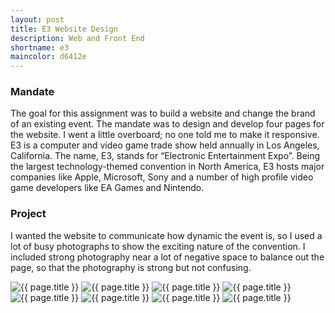 ```yaml
---
layout: post
title: E3 Website Design
description: Web and Front End
shortname: e3
maincolor: d6412e
---
```




### Mandate
The goal for this assignment was to build a website and change the brand of an existing event. The mandate was to design and develop four pages for the website. I went a little overboard; no one told me to make it responsive.
E3 is a computer and video game trade show held annually in Los Angeles, California. The name, E3, stands for “Electronic Entertainment Expo”. Being the largest technology-themed convention in North America, E3 hosts major companies like Apple, Microsoft, Sony and a number of high profile video game developers like EA Games and Nintendo.    

### Project
I wanted the website to communicate how dynamic the event is, so I used a lot of busy photographs to show the exciting nature of the convention. I included strong photography near a lot of negative space to balance out the page, so that the photography is strong but not confusing.

<div>
	<img src="/assets/projects/{{ page.shortname }}/{{ page.shortname }}_anim_1.gif" alt="{{ page.title }}">
	<img src="/assets/projects/{{ page.shortname }}/{{ page.shortname }}_1.jpg" alt="{{ page.title }}">
	<img src="/assets/projects/{{ page.shortname }}/{{ page.shortname }}_2.png" alt="{{ page.title }}">
	<img src="/assets/projects/{{ page.shortname }}/{{ page.shortname }}_3.jpg" alt="{{ page.title }}">
	<img src="/assets/projects/{{ page.shortname }}/{{ page.shortname }}_4.jpg" alt="{{ page.title }}">
	<img src="/assets/projects/{{ page.shortname }}/{{ page.shortname }}_5.jpg" alt="{{ page.title }}">
	<img src="/assets/projects/{{ page.shortname }}/{{ page.shortname }}_6.png" alt="{{ page.title }}">
	<img src="/assets/projects/{{ page.shortname }}/{{ page.shortname }}_anim_2.gif" alt="{{ page.title }}">
</div>